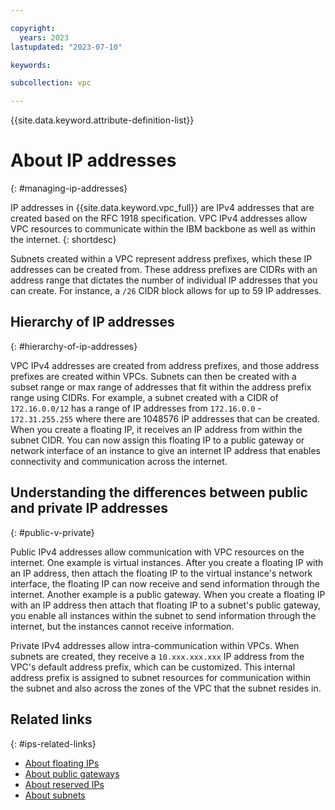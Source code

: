 ```yaml
---

copyright:
  years: 2023
lastupdated: "2023-07-10"

keywords:

subcollection: vpc

---
```


{{site.data.keyword.attribute-definition-list}}

# About IP addresses
{: #managing-ip-addresses}

IP addresses in {{site.data.keyword.vpc_full}} are IPv4 addresses that are created based on the RFC 1918 specification. VPC IPv4 addresses allow VPC resources to communicate within the IBM backbone as well as within the internet.
{: shortdesc}

Subnets created within a VPC represent address prefixes, which these IP addresses can be created from. These address prefixes are CIDRs with an address range that dictates the number of individual IP addresses that you can create. For instance, a `/26` CIDR block allows for up to 59 IP addresses. 

## Hierarchy of IP addresses
{: #hierarchy-of-ip-addresses}

VPC IPv4 addresses are created from address prefixes, and those address prefixes are created within VPCs. Subnets can then be created with a subset range or max range of addresses that fit within the address prefix range using CIDRs. For example, a subnet created with a CIDR of `172.16.0.0/12` has a range of IP addresses from `172.16.0.0` - `172.31.255.255` where there are 1048576 IP addresses that can be created. When you create a floating IP, it receives an IP address from within the subnet CIDR. You can now assign this floating IP to a public gateway or network interface of an instance to give an internet IP address that enables connectivity and communication across the internet.

## Understanding the differences between public and private IP addresses
{: #public-v-private}

Public IPv4 addresses allow communication with VPC resources on the internet. One example is virtual instances. After you create a floating IP with an IP address, then attach the floating IP to the virtual instance's network interface, the floating IP can now receive and send information through the internet. Another example is a public gateway. When you create a floating IP with an IP address then attach that floating IP to a subnet's public gateway, you enable all instances within the subnet to send information through the internet, but the instances cannot receive information. 

Private IPv4 addresses allow intra-communication within VPCs. When subnets are created, they receive a `10.xxx.xxx.xxx` IP address from the VPC's default address prefix, which can be customized. This internal address prefix is assigned to subnet resources for communication within the subnet and also across the zones of the VPC that the subnet resides in.

## Related links
{: #ips-related-links}

- [About floating IPs](/docs/vpc?topic=vpc-fip-about)
- [About public gateways](/docs/vpc?topic=vpc-about-public-gateways)
- [About reserved IPs](/docs/vpc?topic=vpc-about-reserved-ips)
- [About subnets](/docs/vpc?topic=vpc-about-subnets-vpc)
